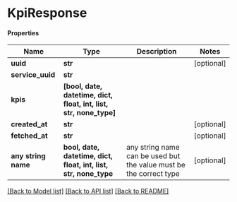 # KpiResponse

#### Properties
Name | Type | Description | Notes
------------ | ------------- | ------------- | -------------
**uuid** | **str** |  | [optional] 
**service_uuid** | **str** |  | 
**kpis** | **[bool, date, datetime, dict, float, int, list, str, none_type]** |  | 
**created_at** | **str** |  | [optional] 
**fetched_at** | **str** |  | [optional] 
**any string name** | **bool, date, datetime, dict, float, int, list, str, none_type** | any string name can be used but the value must be the correct type | [optional]

[[Back to Model list]](../README.md#documentation-for-models) [[Back to API list]](../README.md#documentation-for-api-endpoints) [[Back to README]](../README.md)

